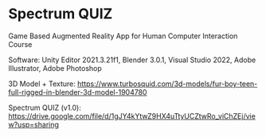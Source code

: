 # Spectrum QUIZ
Game Based Augmented Reality App for Human Computer Interaction Course

Software: Unity Editor 2021.3.21f1, Blender 3.0.1, Visual Studio 2022, Adobe Illustrator, Adobe Photoshop

3D Model + Texture: https://www.turbosquid.com/3d-models/fur-boy-teen-full-rigged-in-blender-3d-model-1904780

Spectrum QUIZ (v1.0): https://drive.google.com/file/d/1gJY4kYtwZ9HX4uTtyUCZtwRo_viChZEj/view?usp=sharing
